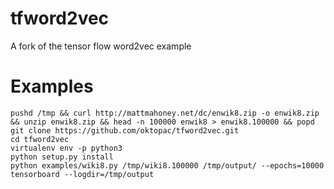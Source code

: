 # tfword2vec
A fork of the tensor flow word2vec example

# Examples

```
pushd /tmp && curl http://mattmahoney.net/dc/enwik8.zip -o enwik8.zip && unzip enwik8.zip && head -n 100000 enwik8 > enwik8.100000 && popd
git clone https://github.com/oktopac/tfword2vec.git
cd tfword2vec
virtualenv env -p python3
python setup.py install
python examples/wiki8.py /tmp/wiki8.100000 /tmp/output/ --epochs=10000
tensorboard --logdir=/tmp/output
```

